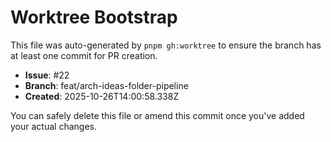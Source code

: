 # Worktree Bootstrap

This file was auto-generated by `pnpm gh:worktree` to ensure the branch has at least one commit for PR creation.

- **Issue**: #22
- **Branch**: feat/arch-ideas-folder-pipeline
- **Created**: 2025-10-26T14:00:58.338Z

You can safely delete this file or amend this commit once you've added your actual changes.
